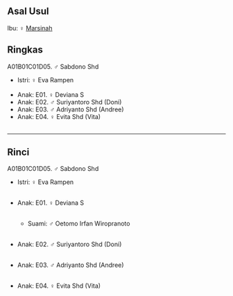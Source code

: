 ## Asal Usul

Ibu: ♀ [Marsinah][up] 

## Ringkas

A01B01C01D05. ♂ Sabdono Shd
	<br/>

*	Istri: ♀ Eva Rampen
	<br/><br/>
*	Anak: E01. ♀ Deviana S
*	Anak: E02. ♂ Suriyantoro Shd (Doni)
*	Anak: E03. ♂ Adriyanto Shd (Andree)
*	Anak: E04. ♀ Evita Shd (Vita)
	<br/><br/>

-- -- --

## Rinci

A01B01C01D05. ♂ Sabdono Shd
	<br/>

*	Istri: ♀ Eva Rampen
	<br/><br/>

*	Anak: E01. ♀ Deviana S
	<br/><br/>
	*	Suami: ♂ Oetomo Irfan Wiropranoto
	<br/><br/>

*	Anak: E02. ♂ Suriyantoro Shd (Doni)
	<br/><br/>

*	Anak: E03. ♂ Adriyanto Shd (Andree)
	<br/><br/>

*	Anak: E04. ♀ Evita Shd (Vita)
	<br/><br/>

[up]: https://github.com/epsi-rns/gitodipuro/blob/master/tree/A01/B01/C01.md


